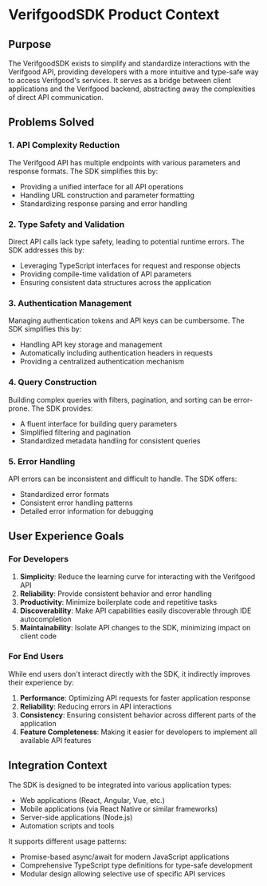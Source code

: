 # VerifgoodSDK Product Context

## Purpose

The VerifgoodSDK exists to simplify and standardize interactions with the Verifgood API, providing developers with a more intuitive and type-safe way to access Verifgood's services. It serves as a bridge between client applications and the Verifgood backend, abstracting away the complexities of direct API communication.

## Problems Solved

### 1. API Complexity Reduction

The Verifgood API has multiple endpoints with various parameters and response formats. The SDK simplifies this by:
- Providing a unified interface for all API operations
- Handling URL construction and parameter formatting
- Standardizing response parsing and error handling

### 2. Type Safety and Validation

Direct API calls lack type safety, leading to potential runtime errors. The SDK addresses this by:
- Leveraging TypeScript interfaces for request and response objects
- Providing compile-time validation of API parameters
- Ensuring consistent data structures across the application

### 3. Authentication Management

Managing authentication tokens and API keys can be cumbersome. The SDK simplifies this by:
- Handling API key storage and management
- Automatically including authentication headers in requests
- Providing a centralized authentication mechanism

### 4. Query Construction

Building complex queries with filters, pagination, and sorting can be error-prone. The SDK provides:
- A fluent interface for building query parameters
- Simplified filtering and pagination
- Standardized metadata handling for consistent queries

### 5. Error Handling

API errors can be inconsistent and difficult to handle. The SDK offers:
- Standardized error formats
- Consistent error handling patterns
- Detailed error information for debugging

## User Experience Goals

### For Developers

1. **Simplicity**: Reduce the learning curve for interacting with the Verifgood API
2. **Reliability**: Provide consistent behavior and error handling
3. **Productivity**: Minimize boilerplate code and repetitive tasks
4. **Discoverability**: Make API capabilities easily discoverable through IDE autocompletion
5. **Maintainability**: Isolate API changes to the SDK, minimizing impact on client code

### For End Users

While end users don't interact directly with the SDK, it indirectly improves their experience by:
1. **Performance**: Optimizing API requests for faster application response
2. **Reliability**: Reducing errors in API interactions
3. **Consistency**: Ensuring consistent behavior across different parts of the application
4. **Feature Completeness**: Making it easier for developers to implement all available API features

## Integration Context

The SDK is designed to be integrated into various application types:
- Web applications (React, Angular, Vue, etc.)
- Mobile applications (via React Native or similar frameworks)
- Server-side applications (Node.js)
- Automation scripts and tools

It supports different usage patterns:
- Promise-based async/await for modern JavaScript applications
- Comprehensive TypeScript type definitions for type-safe development
- Modular design allowing selective use of specific API services

